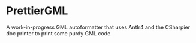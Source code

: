 # PrettierGML
 A work-in-progress GML autoformatter that uses Antlr4 and the CSharpier doc printer to print some purdy GML code.
